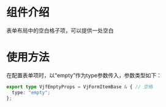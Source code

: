 # 组件介绍

表单布局中的空白格子项，可以提供一处空白

# 使用方法

在配置表单项时，以“empty”作为type参数传入，参数类型如下：

```ts
export type VjfEmptyProps = VjFormItemBase & { // 空格
  type: "empty";
};
```
